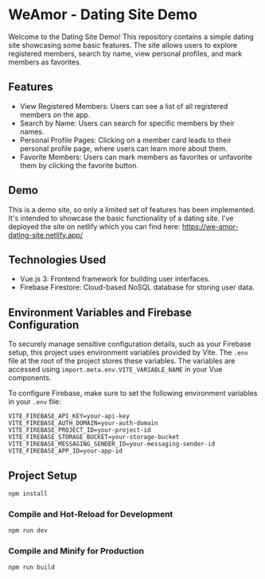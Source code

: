 # WeAmor - Dating Site Demo

Welcome to the Dating Site Demo! This repository contains a simple dating site showcasing some basic features. The site allows users to explore registered members, search by name, view personal profiles, and mark members as favorites.

## Features

- View Registered Members: Users can see a list of all registered members on the app.
- Search by Name: Users can search for specific members by their names.
- Personal Profile Pages: Clicking on a member card leads to their personal profile page, where users can learn more about them.
- Favorite Members: Users can mark members as favorites or unfavorite them by clicking the favorite button.

## Demo

This is a demo site, so only a limited set of features has been implemented. It's intended to showcase the basic functionality of a dating site.
I've deployed the site on netlify which you can find here: https://we-amor-dating-site.netlify.app/

## Technologies Used

- Vue.js 3: Frontend framework for building user interfaces.
- Firebase Firestore: Cloud-based NoSQL database for storing user data.

## Environment Variables and Firebase Configuration

To securely manage sensitive configuration details, such as your Firebase setup, this project uses environment variables provided by Vite. The `.env` file at the root of the project stores these variables. The variables are accessed using `import.meta.env.VITE_VARIABLE_NAME` in your Vue components.

To configure Firebase, make sure to set the following environment variables in your `.env` file:

```plaintext
VITE_FIREBASE_API_KEY=your-api-key
VITE_FIREBASE_AUTH_DOMAIN=your-auth-domain
VITE_FIREBASE_PROJECT_ID=your-project-id
VITE_FIREBASE_STORAGE_BUCKET=your-storage-bucket
VITE_FIREBASE_MESSAGING_SENDER_ID=your-messaging-sender-id
VITE_FIREBASE_APP_ID=your-app-id
```

## Project Setup

```sh
npm install
```

### Compile and Hot-Reload for Development

```sh
npm run dev
```

### Compile and Minify for Production

```sh
npm run build
```

